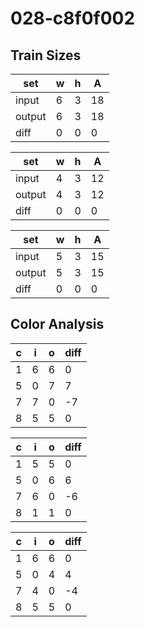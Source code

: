 # 028-c8f0f002
## Train Sizes

|set|w|h|A|
|---|---|---|---|
|input|6|3|18|
|output|6|3|18|
|diff|0|0|0|


|set|w|h|A|
|---|---|---|---|
|input|4|3|12|
|output|4|3|12|
|diff|0|0|0|


|set|w|h|A|
|---|---|---|---|
|input|5|3|15|
|output|5|3|15|
|diff|0|0|0|


## Color Analysis

|c|i|o|diff|
|---|---|---|---|
|1|6|6|0|
|5|0|7|7|
|7|7|0|-7|
|8|5|5|0|


|c|i|o|diff|
|---|---|---|---|
|1|5|5|0|
|5|0|6|6|
|7|6|0|-6|
|8|1|1|0|


|c|i|o|diff|
|---|---|---|---|
|1|6|6|0|
|5|0|4|4|
|7|4|0|-4|
|8|5|5|0|

